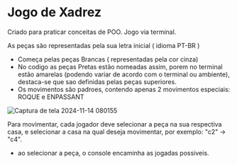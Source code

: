 # Jogo de Xadrez

Criado para praticar conceitas de POO.
Jogo via terminal.

As peças são representadas pela sua letra inicial ( idioma PT-BR )
- Começa pelas peças Brancas ( representadas pela cor cinza)
- No codigo as peças Pretas estão nomeadas assim, porem no terminal estão amarelas (podendo variar de acordo com o terminal ou ambiente), destaca-se que sao definidas pelas peças superiores.
- Os movimentos são padroes, contendo apenas 2 movimentos especiais: ROQUE e ENPASSANT
  
![Captura de tela 2024-11-14 080155](https://github.com/user-attachments/assets/08b8646e-a922-4641-8fd6-99ace7ca1ebe)

Para movimentar, cada jogador deve selecionar a peça na sua respectiva casa, e selecionar a casa na qual deseja movimentar,  por exemplo: "c2" -> "c4".
 - ao selecionar a peça, o console encaminha as jogadas possiveis.
   
